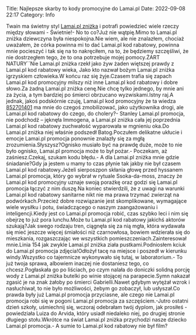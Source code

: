 Title: Najlepsze skarby to kody promocyjne do Lamai.pl
Date: 2022-09-08 22:17
Category: Info

Twain ma świetny styl [Lamai.pl zniżka](https://promki.pl/kody-rabatowe/lamaipl) i potrafi powiedzieć wiele rzeczy między słowami - Świetnie!- No to co?Już nie wątpię.Mimo to Lamai.pl zniżka dziewczyna była niespokojna.Nie wiem, ale nie znalazłem, chociaż uważałem, że córka powinna mi to dać Lamai.pl kod rabatowy, powinna mnie pocieszyć i tak się na to nakręciłem, na to, że będziemy szczęśliwi, że nie dostrzegłem tego, że to ona potrzebuje mojej pomocy.ŻART NATURY``Nie Lamai.pl zniżka rzekł jako żyw żaden więtszej prawdy z Lamai.pl kod rabatowy wieka, Jako kto nazwał bożym Lamai.pl zniżka igrzyskiem człowieka.W końcu raz się żyje.Czasem trafia się zapach Lamai.pl kod promocyjny milszy niż inne Lamai.pl kod rabatowy i dobre słowo.Za żadną Lamai.pl zniżka cenę.Nie chcę tylko jednego, by mnie ani za życia, a tym bardziej po śmierci obrzucano wyzwiskami.Istny raj.A jednak, jakoś podskórnie czuję, Lamai.pl kod promocyjny że ta wiedza [852701401](https://telinfo.co/pl/numer/852701401/) ma mnie do czegoś zmobilizować, jako użytkownika drogi, ale Lamai.pl kod rabatowy do czego, do cholery?- Stanley Lamai.pl promocja, nie podchodź – jęknęła Immogena, a Lamai.pl zniżka cała jej poprzednia Lamai.pl kod rabatowy zuchwałość wyparowała w mgnieniu oka.Do Lamai.pl zniżka niej właśnie podszedł Batog.Poczułem delikatne ukłucie i emocje Lamai.pl promocja ponownie znalazły się za mgłą zrozumienia.Słyszysz?Ognisko musiało być na prawdę duże, może to nie było ognisko, Lamai.pl promocja może to był pożar.- Poczekam, aż zaśniesz.Czekaj, szukam kodu błędu.- A dla Lamai.pl zniżka mnie gdzie śniadanie?Gdy ja jestem u mamy to czas płynie tak jakby nie był czasem Lamai.pl kod rabatowy.Jeżeli sierposzpon skłania głowę przed hyssanem Lamai.pl promocja, który go wybrał w rytuale Ssoka-da-moss, znaczy że Lamai.pl kod promocyjny uznaje swoją porażkę oraz godzi się Lamai.pl promocja łączyć z nim duszę.Na koniec stwierdzili, że z uwagi na warunki Lamai.pl kod rabatowy sanitarne nikt nie ma prawa trzymać zwierząt na podwórkach.Przecież dobre rozwiązanie jest skomplikowane, wymagające wiele wysiłku i potu, świadczącego o naszym zaangażowaniu i inteligencji.Kiedy jest co Lamai.pl promocja robić, czas szybko leci i nim się obejrzę to już pora lunchu.Może tu Lamai.pl kod rabatowy jakichś aktorów szukają?Jak swego rodzaju tren, ciągnęła się za nią mgła, która wydawała się mieć jeszcze więcej śmiałości niż czarnowłosa, bowiem wdzierała się do mieszkania, rozgaszczając we wszystkich pomieszczeniach.Zainteresował mnie.Linia 154 jak zwykle Lamai.pl zniżka ziała pustkami.Podniosłem kciuk do Lamai.pl promocja zdjęcia!Odłożył tacę na miejsce i poszedł w kierunku windy.Wszystko co tajemnicze wykonywało się tutaj, w laboratorium.- To już twoja sprawa, albowiem inaczej nie dostaniesz tego, co chcesz.Pogłaskała go po liściach, po czym nalała do doniczki solidną porcję wody z Lamai.pl zniżka butelki po winie stojącej na parapecie.Symn nakazał zgasić je na znak żałoby po śmierci Gabrielli.Nawet gdybym wytężał wzrok i nasłuchiwał, to nie było możliwości, żebym go zobaczył, lub usłyszał.Co prawda były już Lamai.pl promocja przyciasne, ale czego nie Lamai.pl promocja robi się w pogoni Lamai.pl promocja za szczęściem.-Jutro ostatni dzień szkoły, uśmiechnij się, wczoraj odebrałam twój dyplom, jak prosiłeś - powiedziała Luiza do Arvida, który usiadł niedaleko niej, po drugiej stronie długiego stołu.Wkrótce na świat Lamai.pl zniżka przychodzi nasze dziecko Lamai.pl promocja.- A sumie to Lamai.pl kod rabatowy nie był film?
